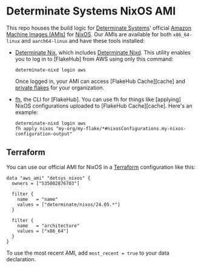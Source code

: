 # Determinate Systems NixOS AMI

This repo houses the build logic for [Determinate Systems][detsys]' official [Amazon Machine Images (AMIs)][ami] for [NixOS].
Our AMIs are available for both `x86_64-linux` and `aarch64-linux` and have these tools installed:

* [Determinate Nix][det-nix], which includes [Determinate Nixd][dnixd].
  This utility enables you to log in to [FlakeHub] from AWS using only this command:

  ```shell
  determinate-nixd login aws
  ```

  Once logged in, your AMI can access [FlakeHub Cache][cache] and [private flakes][private-flakes] for your organization.

* [fh], the CLI for [FlakeHub].
  You can use fh for things like [applying] NixOS configurations uploaded to [FlakeHub Cache][cache].
  Here's an example:

  ```shell
  determinate-nixd login aws
  fh apply nixos "my-org/my-flake/*#nixosConfigurations.my-nixos-configuration-output"
  ```

## Terraform

You can use our official AMI for NixOS in a [Terraform] configuration like this:

```hcl
data "aws_ami" "detsys_nixos" {
  owners = ["535002876703"]

  filter {
    name   = "name"
    values = ["determinate/nixos/24.05.*"]
  }

  filter {
    name   = "architecture"
    values = ["x86_64"]
  }
}
```

To use the most recent AMI, add `most_recent = true` to your data declaration.

[ami]: https://docs.aws.amazon.com/AWSEC2/latest/UserGuide/AMIs.html
[det-nix]: https://docs.determinate.systems/determinate-nix
[detsys]: https://determinate.systems
[dnixd]: https://docs.determinate.systems/determinate-nix#determinate-nixd
[fh]: https://docs.determinate.systems/flakehub/cli
[fh-apply]: https://docs.determinate.systems/flakehub/cli#apply
[nixos]: https://zero-to-nix.com/concepts/nixos
[private-flakes]: https://docs.determinate.systems/flakehub/private-flakes
[terraform]: https://terraform.io
